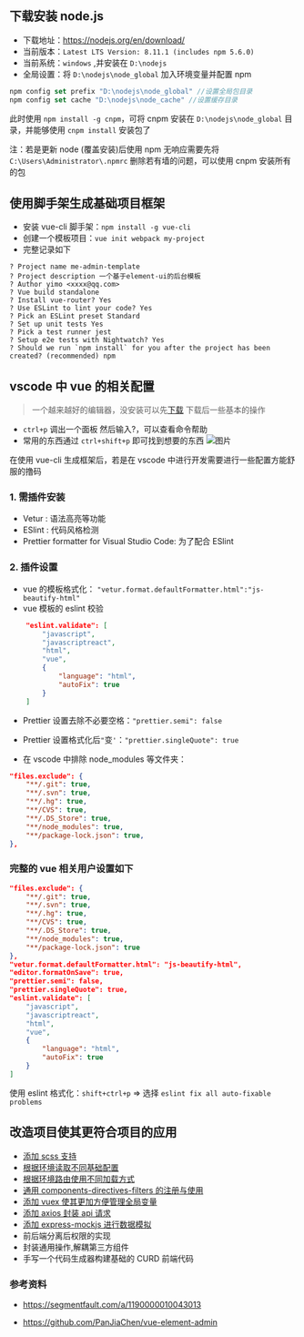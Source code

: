 ## 下载安装 node.js

* 下载地址：https://nodejs.org/en/download/
* 当前版本：`Latest LTS Version: 8.11.1 (includes npm 5.6.0)`
* 当前系统：`windows` ,并安装在 `D:\nodejs`
* 全局设置：将 `D:\nodejs\node_global` 加入环境变量并配置 npm

```js
npm config set prefix "D:\nodejs\node_global" //设置全局包目录
npm config set cache "D:\nodejs\node_cache" //设置缓存目录
```

此时使用 `npm install -g cnpm`，可将 cnpm 安装在 `D:\nodejs\node_global` 目录，并能够使用 `cnpm install` 安装包了

注：若是更新 node (覆盖安装)后使用 npm 无响应需要先将 `C:\Users\Administrator\.npmrc` 删除若有墙的问题，可以使用 cnpm 安装所有的包

## 使用脚手架生成基础项目框架

* 安装 vue-cli 脚手架：`npm install -g vue-cli`
* 创建一个模板项目：`vue init webpack my-project`
* 完整记录如下

```
? Project name me-admin-template
? Project description 一个基于element-ui的后台模板
? Author yimo <xxxx@qq.com>
? Vue build standalone
? Install vue-router? Yes
? Use ESLint to lint your code? Yes
? Pick an ESLint preset Standard
? Set up unit tests Yes
? Pick a test runner jest
? Setup e2e tests with Nightwatch? Yes
? Should we run `npm install` for you after the project has been created? (recommended) npm
```

## vscode 中 vue 的相关配置

> 一个越来越好的编辑器，没安装可以先[下载](https://code.visualstudio.com/)
> 下载后一些基本的操作

* `ctrl+p` 调出一个面板 然后输入?，可以查看命令帮助
* 常用的东西通过 `ctrl+shift+p` 即可找到想要的东西
  ![图片](https://dn-coding-net-production-pp.qbox.me/f2c36579-02c2-4b20-ad09-0aea0901ed4c.png)

在使用 vue-cli 生成框架后，若是在 vscode 中进行开发需要进行一些配置方能舒服的撸码

### 1. 需插件安装

* Vetur : 语法高亮等功能
* ESlint : 代码风格检测
* Prettier formatter for Visual Studio Code: 为了配合 ESlint

### 2. 插件设置

* vue 的模板格式化：
  `"vetur.format.defaultFormatter.html":"js-beautify-html"`
* vue 模板的 eslint 校验

```json
    "eslint.validate": [
        "javascript",
        "javascriptreact",
        "html",
        "vue",
        {
            "language": "html",
            "autoFix": true
        }
    ]
```

* Prettier 设置去除不必要空格：`"prettier.semi": false`
* Prettier 设置格式化后`"`变`'`：`"prettier.singleQuote": true`

* 在 vscode 中排除 node_modules 等文件夹：

```json
"files.exclude": {
    "**/.git": true,
    "**/.svn": true,
    "**/.hg": true,
    "**/CVS": true,
    "**/.DS_Store": true,
    "**/node_modules": true,
    "**/package-lock.json": true,
},
```

### 完整的 vue 相关用户设置如下

```json
"files.exclude": {
    "**/.git": true,
    "**/.svn": true,
    "**/.hg": true,
    "**/CVS": true,
    "**/.DS_Store": true,
    "**/node_modules": true,
    "**/package-lock.json": true
},
"vetur.format.defaultFormatter.html": "js-beautify-html",
"editor.formatOnSave": true,
"prettier.semi": false,
"prettier.singleQuote": true,
"eslint.validate": [
    "javascript",
    "javascriptreact",
    "html",
    "vue",
    {
        "language": "html",
        "autoFix": true
    }
]
```

使用 eslint 格式化：`shift+ctrl+p` => 选择 `eslint fix all auto-fixable problems`

## 改造项目使其更符合项目的应用

* [添加 scss 支持](01-vue项目中添加scss.md)
* [根据环境读取不同基础配置](02-vue项目中根据环境读取不同基础配置.md)
* [根据环境路由使用不同加载方式](03-vue项目中根据环境路由使用不同加载方式.md)
* [通用 components-directives-filters 的注册与使用](04-vue项目中通用组件-指令-过滤器的注册与使用.md)
* [添加 vuex 使其更加方便管理全局变量](05-vue项目中使用vuex进行状态管理.md)
* [添加 axios 封装 api 请求](06-添加axios封装api请求.md)
* [添加 express-mockjs 进行数据模拟](07-添加express-mockjs进行数据模拟.md)
* 前后端分离后权限的实现
* 封装通用操作,解耦第三方组件
* 手写一个代码生成器构建基础的 CURD 前端代码

### 参考资料

* https://segmentfault.com/a/1190000010043013

* https://github.com/PanJiaChen/vue-element-admin
